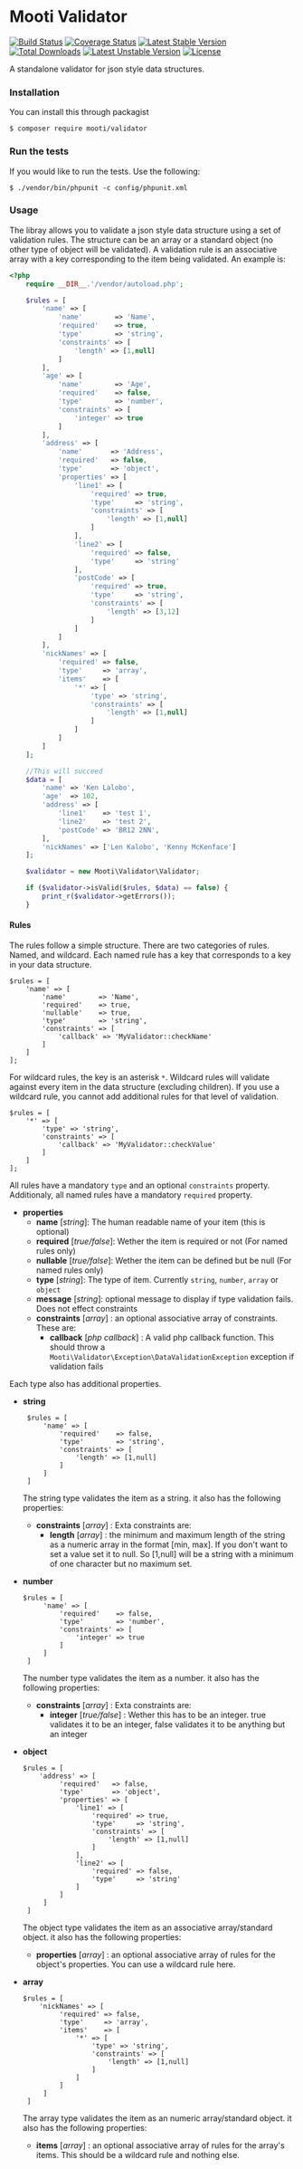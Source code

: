 # Mooti Validator

[![Build Status](https://travis-ci.org/mooti/validator.svg?branch=master)](https://travis-ci.org/mooti/validator)
[![Coverage Status](https://coveralls.io/repos/github/mooti/validator/badge.svg?branch=master)](https://coveralls.io/github/mooti/validator?branch=master)
[![Latest Stable Version](https://poser.pugx.org/mooti/validator/v/stable)](https://packagist.org/packages/mooti/validator)
[![Total Downloads](https://poser.pugx.org/mooti/validator/downloads)](https://packagist.org/packages/mooti/validator)
[![Latest Unstable Version](https://poser.pugx.org/mooti/validator/v/unstable)](https://packagist.org/packages/mooti/validator)
[![License](https://poser.pugx.org/mooti/validator/license)](https://packagist.org/packages/mooti/validator)

A standalone validator for json style data structures.

### Installation

You can install this through packagist

```
$ composer require mooti/validator
```

### Run the tests

If you would like to run the tests. Use the following:

```
$ ./vendor/bin/phpunit -c config/phpunit.xml
```

### Usage

The libray allows you to validate a json style data structure using a set of validation rules. The structure can be an array or a standard object (no other type of object will be validated). A validation rule is an associative array with a key corresponding to the item being validated. An example is:

```php
<?php
    require __DIR__.'/vendor/autoload.php';

    $rules = [
        'name' => [
            'name'        => 'Name',
            'required'    => true,
            'type'        => 'string',
            'constraints' => [
                'length' => [1,null]
            ]
        ],
        'age' => [
            'name'        => 'Age',
            'required'    => false,
            'type'        => 'number',
            'constraints' => [
                'integer' => true
            ]
        ],
        'address' => [
            'name'       => 'Address',
            'required'   => false,
            'type'       => 'object',
            'properties' => [
                'line1' => [
                    'required' => true,
                    'type'     => 'string',
                    'constraints' => [
                        'length' => [1,null]
                    ]
                ],
                'line2' => [
                    'required' => false,
                    'type'     => 'string'
                ],
                'postCode' => [
                    'required' => true,
                    'type'     => 'string',
                    'constraints' => [
                        'length' => [3,12]
                    ]
                ]
            ]
        ],
        'nickNames' => [
            'required' => false,
            'type'     => 'array',
            'items'    => [
                '*' => [
                    'type' => 'string',
                    'constraints' => [
                        'length' => [1,null]
                    ]
                ]
            ]
        ]
    ];

    //This will succeed
    $data = [
        'name' => 'Ken Lalobo',
        'age'  => 102,
        'address' => [
            'line1'    => 'test 1',
            'line2'    => 'test 2',
            'postCode' => 'BR12 2NN',
        ],
        'nickNames' => ['Len Kalobo', 'Kenny McKenface']
    ];

    $validator = new Mooti\Validator\Validator;

    if ($validator->isValid($rules, $data) == false) {
        print_r($validator->getErrors());
    }
```

#### Rules

The rules follow a simple structure. There are two categories of rules. Named, and wildcard. Each named rule has a key that corresponds to a key in your data structure.

```
$rules = [
    'name' => [
        'name'        => 'Name',
        'required'    => true,
        'nullable'    => true,
        'type'        => 'string',
        'constraints' => [
            'callback' => 'MyValidator::checkName'
        ]
    ]
];
```

For wildcard rules, the key is an asterisk `*`. Wildcard rules will validate against every item in the data structure (excluding children). If you use a wildcard rule, you cannot add additional rules for that level of validation.

```
$rules = [
    '*' => [
        'type' => 'string',
        'constraints' => [
            'callback' => 'MyValidator::checkValue'
        ]
    ]
];
```

All rules have a mandatory `type` and an optional `constraints` property. Additionaly, all named rules have a mandatory `required` property.

* **properties**
   * **name** [*string*]: The human readable name of your item (this is optional)
   * **required** [*true/false*]: Wether the item is required or not (For named rules only)
   * **nullable** [*true/false*]: Wether the item can be defined but be null (For named rules only)
   * **type** [*string*]: The type of item. Currently `string`, `number`, `array` or `object`
   * **message** [*string*]: optional message to display if type validation fails. Does not effect constraints
   * **constraints** [*array*] : an optional associative array of constraints. These are:
      * **callback** [*php callback*] : A valid php callback function. This should throw a `Mooti\Validator\Exception\DataValidationException` exception if validation fails

Each type also has additional properties.

- **string**
   ```
    $rules = [
        'name' => [
            'required'    => false,
            'type'        => 'string',
            'constraints' => [
                'length' => [1,null]
            ]
        ]
    ]
   ```
   The string type validates the item as a string. it also has the following properties:   
   * **constraints** [*array*] : Exta constraints are:
      * **length** [*array*] : the minimum and maximum length of the string as a numeric array in the format [min, max]. If you don't want to set a value set it to null. So [1,null] will be a string with a minimum of one character but no maximum set.

- **number**

   ```
   $rules = [
        'name' => [
            'required'    => false,
            'type'        => 'number',
            'constraints' => [
                'integer' => true
            ]
        ]
    ]
   ```
   The number type validates the item as a number. it also has the following properties:   
   * **constraints** [*array*] : Exta constraints are:
      * **integer** [*true/false*] : Wether this has to be an integer. true validates it to be an integer, false validates it to be anything but an integer

- **object**

   ```
   $rules = [
       'address' => [
            'required'   => false,
            'type'       => 'object',
            'properties' => [
                'line1' => [
                    'required' => true,
                    'type'     => 'string',
                    'constraints' => [
                        'length' => [1,null]
                    ]
                ],
                'line2' => [
                    'required' => false,
                    'type'     => 'string'
                ]
            ]
        ]
    ]
   ```
   The object type validates the item as an associative array/standard object. it also has the following properties:   
   * **properties** [*array*] : an optional associative array of rules for the object's properties. You can use a wildcard rule here.

- **array**

   ```
   $rules = [
       'nickNames' => [
            'required' => false,
            'type'     => 'array',
            'items'    => [
                '*' => [
                    'type' => 'string',
                    'constraints' => [
                        'length' => [1,null]
                    ]
                ]
            ]
        ]
    ]
   ```
   The array type validates the item as an numeric array/standard object. it also has the following properties:   
   * **items** [*array*] : an optional associative array of rules for the array's items. This should be a wildcard rule and nothing else.

